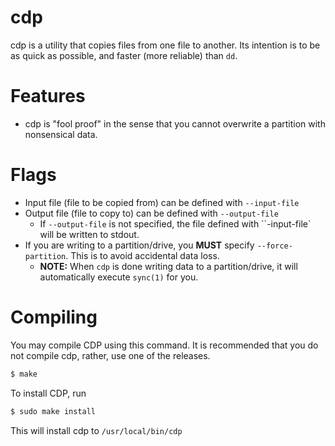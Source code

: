 # cdp
cdp is a utility that copies files from one file to another. Its intention is to be as quick as possible, and faster (more reliable) than `dd`.

# Features
- cdp is "fool proof" in the sense that you cannot overwrite a partition with nonsensical data.

# Flags
- Input file (file to be copied from) can be defined with `--input-file`
- Output file (file to copy to) can be defined with `--output-file`
  - If `--output-file` is not specified, the file defined with ``-input-file` will be written to stdout.
- If you are writing to a partition/drive, you **MUST** specify `--force-partition`. This is to avoid accidental data loss.
  - **NOTE:** When `cdp` is done writing data to a partition/drive, it will automatically execute `sync(1)` for you.
  
# Compiling
You may compile CDP using this command. It is recommended that you do not compile cdp, rather, use one of the releases.
```sh
$ make
```

To install CDP, run
```sh
$ sudo make install
```
This will install cdp to `/usr/local/bin/cdp`
